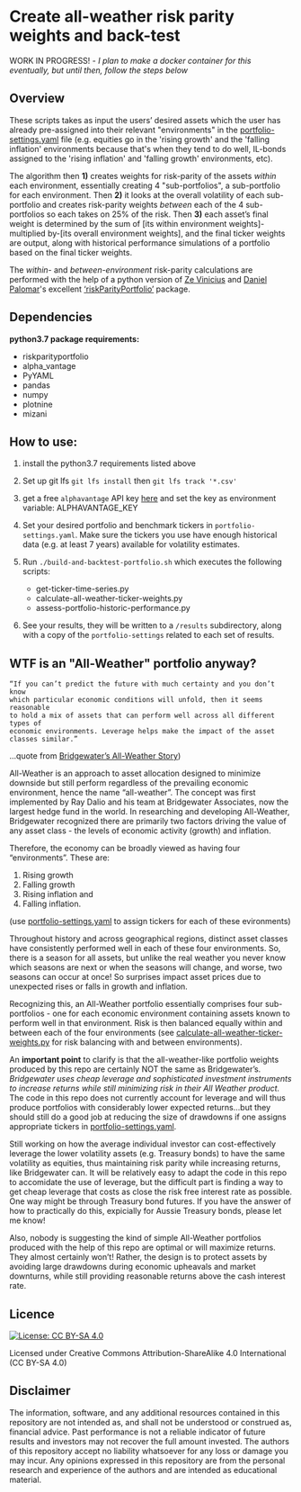 # Create all-weather risk parity weights and back-test

WORK IN PROGRESS! - _I plan to make a docker container for this eventually, but until then, follow the steps below_

## Overview 
These scripts takes as input the users’ desired assets which the user has already pre-assigned into their relevant "environments" in the [portfolio-settings.yaml](portfolio-settings.yaml) file (e.g. equities go in the 'rising growth' and the 'falling inflation' environments because that's when they tend to do well, IL-bonds assigned to the 'rising inflation' and 'falling growth' environments, etc). 

The algorithm then **1)** creates weights for risk-parity of the assets *within* each environment, essentially creating 4 "sub-portfolios", a sub-portfolio for each environment. Then **2)** it looks at the overall volatility of each sub-portfolio and creates risk-parity weights *between* each of the 4 sub-portfolios so each takes on 25% of the risk. Then **3)** each asset’s final weight is determined by the sum of [its within environment weights]-multiplied by-[its overall environment weights], and the final ticker weights are output, along with historical performance simulations of a portfolio based on the final ticker weights. 

The *within-* and *between-environment* risk-parity calculations are performed with the help of a python version of [Ze Vinicius][3] and [Daniel Palomar][4]'s excellent [‘riskParityPortfolio’][5] package.

## Dependencies 
**python3.7 package requirements:**

- riskparityportfolio
- alpha_vantage
- PyYAML
- pandas 
- numpy
- plotnine
- mizani

## How to use:

1. install the python3.7 requirements listed above
2. Set up git lfs `git lfs install` then `git lfs track '*.csv'`
3. get a free `alphavantage` API key [here][1] and set the key as environment variable: ALPHAVANTAGE_KEY
4. Set your desired portfolio and benchmark tickers in `portfolio-settings.yaml`. Make sure the tickers you use have enough historical data (e.g. at least 7 years) available for volatility estimates. 
5. Run `./build-and-backtest-portfolio.sh` which executes the following scripts:
	- get-ticker-time-series.py
	- calculate-all-weather-ticker-weights.py
	- assess-portfolio-historic-performance.py

6. See your results, they will be written to a `/results` subdirectory, along with a copy of the `portfolio-settings` related to each set of results.  

## WTF is an "All-Weather" portfolio anyway?

```
“If you can’t predict the future with much certainty and you don’t know 
which particular economic conditions will unfold, then it seems reasonable 
to hold a mix of assets that can perform well across all different types of 
economic environments. Leverage helps make the impact of the asset 
classes similar.”
``` 
...quote from [Bridgewater’s All-Weather Story][2])

All-Weather is an approach to asset allocation designed to minimize downside but still perform regardless of the prevailing economic environment, hence the name “all-weather”.  The concept was first implemented by Ray Dalio and his team at Bridgewater Associates, now the largest hedge fund in the world. In researching and developing All-Weather, Bridgewater recognized there are primarily two factors driving the value of any asset class - the levels of economic activity (growth) and inflation. 

Therefore, the economy can be broadly viewed as having four “environments”. These are:

1. Rising growth 
2. Falling growth 
3. Rising inflation and
4. Falling inflation. 

(use [portfolio-settings.yaml](portfolio-settings.yaml) to assign tickers for each of these evironments)

Throughout history and across geographical regions, distinct asset classes have consistently performed well in each of these four environments. So, there is a season for all assets, but unlike the real weather  you never know which seasons are next or when the seasons will change, and worse, two seasons can occur at once! So surprises impact asset prices due to unexpected rises or falls in growth and inflation.

Recognizing this, an All-Weather portfolio essentially comprises four sub-portfolios - one for each economic environment containing assets known to perform well in that environment. Risk is then balanced equally within and between each of the four environments (see [calculate-all-weather-ticker-weights.py](calculate-all-weather-ticker-weights.py) for risk balancing with and between environments).

An **important point** to clarify is that the all-weather-like portfolio weights produced by this repo are certainly NOT the same as Bridgewater’s. *Bridgewater uses cheap leverage and sophisticated investment instruments to increase returns while still minimizing risk in their All Weather product.* The code in this repo does not currently account for leverage and will thus produce portfolios with considerably lower expected returns...but they should still do a good job at reducing the size of drawdowns if one assigns appropriate tickers in [portfolio-settings.yaml](portfolio-settings.yaml). 

Still working on how the average individual investor can cost-effectively leverage the lower volatility assets (e.g. Treasury bonds) to have the same volatility as equities, thus maintaining risk parity while increasing returns, like Bridgewater can. It will be relatively easy to adapt the code in this repo to accomidate the use of leverage, but the difficult part is finding a way to get cheap leverage that costs as close the risk free interest rate as possible. One way might be through Treasury bond futures. If you have the answer of how to practically do this, expicially for Aussie Treasury bonds, please let me know!

Also, nobody is suggesting the kind of simple All-Weather portfolios produced with the help of this repo are optimal or will maximize returns. They almost certainly won’t! Rather, the design is to protect assets by avoiding large drawdowns during economic upheavals and market downturns, while still providing reasonable returns above the cash interest rate.



## Licence
[![License: CC BY-SA 4.0](https://img.shields.io/badge/License-CC%20BY--SA%204.0-lightgrey.svg)](https://creativecommons.org/licenses/by-sa/4.0/)

Licensed under Creative Commons Attribution-ShareAlike 4.0 International (CC BY-SA 4.0)

## Disclaimer
The information, software, and any additional resources contained in this repository are not intended as, and shall not be understood or construed as, financial advice. Past performance is not a reliable indicator of future results and investors may not recover the full amount invested. The authors of this repository accept no liability whatsoever for any loss or damage you may incur. Any opinions expressed in this repository are from the personal research and experience of the authors and are intended as educational material.

[1]: https://www.alphavantage.co/support/#api-key
[2]: https://www.bridgewater.com/resources/all-weather-story.pdf
[3]: http://mirca.github.io/
[4]: http://www.danielppalomar.com/
[5]: https://github.com/dppalomar/riskParityPortfolio
